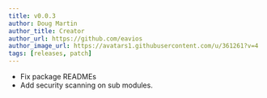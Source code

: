 ```yaml
---
title: v0.0.3
author: Doug Martin
author_title: Creator
author_url: https://github.com/eavios
author_image_url: https://avatars1.githubusercontent.com/u/361261?v=4
tags: [releases, patch]
---
```


* Fix package READMEs
* Add security scanning on sub modules.
